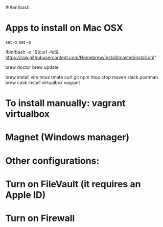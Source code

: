 #!/bin/bash
# Apps to install on Mac OSX

set -x
set -e

/bin/bash -c "$(curl -fsSL https://raw.githubusercontent.com/Homebrew/install/master/install.sh)"

brew doctor
brew update

brew install vim tmux tmate curl git npm htop ctop maven slack postman
brew cask install virtualbox vagrant

# To install manually: vagrant virtualbox
# Magnet (Windows manager)

# Other configurations:
# Turn on FileVault (it requires an Apple ID)
# Turn on Firewall
